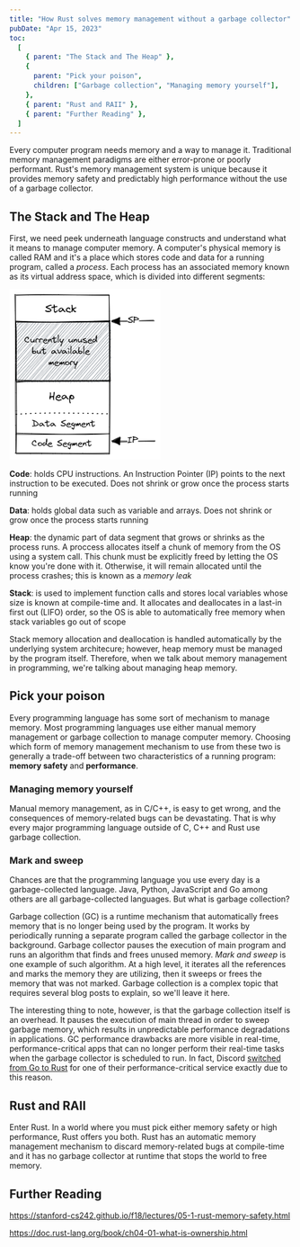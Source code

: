 ```yaml
---
title: "How Rust solves memory management without a garbage collector"
pubDate: "Apr 15, 2023"
toc:
  [
    { parent: "The Stack and The Heap" },
    {
      parent: "Pick your poison",
      children: ["Garbage collection", "Managing memory yourself"],
    },
    { parent: "Rust and RAII" },
    { parent: "Further Reading" },
  ]
---
```


Every computer program needs memory and a way to manage it. Traditional memory management paradigms are either error-prone or poorly performant. Rust's memory management system is unique because it provides memory safety and predictably high performance without the use of a garbage collector.

## The Stack and The Heap

First, we need peek underneath language constructs and understand what it means to manage computer memory. A computer's physical memory is called RAM and it's a place which stores code and data for a running program, called a _process_. Each process has an associated memory known as its virtual address space, which is divided into different segments:

![A starry night sky.](../../assets/address-space-light.png)

**Code**: holds CPU instructions. An Instruction Pointer (IP) points to the next instruction to be executed. Does not shrink or grow once the process starts running

**Data**: holds global data such as variable and arrays. Does not shrink or grow once the process starts running

**Heap**: the dynamic part of data segment that grows or shrinks as the process runs. A proccess allocates itself a chunk of memory from the OS using a system call. This chunk must be explicitly freed by letting the OS know you're done with it. Otherwise, it will remain allocated until the process crashes; this is known as a _memory leak_

**Stack**: is used to implement function calls and stores local variables whose size is known at compile-time and. It allocates and deallocates in a last-in first out (LIFO) order, so the OS is able to automatically free memory when stack variables go out of scope

<!--
Stack memory access and allocation is faster than heap because it just involves changing the stack pointer's (SP) location instead of an OS system call. However, heap memory must be used if the program data size is unknown at compile-time, for example a string input by the user or a list of items that can grow. -->

Stack memory allocation and deallocation is handled automatically by the underlying system architecure; however, heap memory must be managed by the program itself. Therefore, when we talk about memory management in programming, we're talking about managing heap memory.

## Pick your poison

Every programming language has some sort of mechanism to manage memory. Most programming languages use either manual memory management or garbage collection to manage computer memory. Choosing which form of memory management mechanism to use from these two is generally a trade-off between two characteristics of a running program: **memory safety** and **performance**.

### Managing memory yourself

Manual memory management, as in C/C++, is easy to get wrong, and the consequences of memory-related bugs can be devastating. That is why every major programming language outside of C, C++ and Rust use garbage collection.

### Mark and sweep

Chances are that the programming language you use every day is a garbage-collected language. Java, Python, JavaScript and Go among others are all garbage-collected languages. But what is garbage collection?

Garbage collection (GC) is a runtime mechanism that automatically frees memory that is no longer being used by the program. It works by periodically running a separate program called the garbage collector in the background. Garbage collector pauses the execution of main program and runs an algorithm that finds and frees unused memory. _Mark and sweep_ is one example of such algorithm. At a high level, it iterates all the references and marks the memory they are utilizing, then it sweeps or frees the memory that was not marked. Garbage collection is a complex topic that requires several blog posts to explain, so we'll leave it here.

The interesting thing to note, however, is that the garbage collection itself is an overhead. It pauses the execution of main thread in order to sweep garbage memory, which results in unpredictable performance degradations in applications. GC performance drawbacks are more visible in real-time, performance-critical apps that can no longer perform their real-time tasks when the garbage collector is scheduled to run. In fact, Discord [switched from Go to Rust](https://discord.com/blog/why-discord-is-switching-from-go-to-rust) for one of their performance-critical service exactly due to this reason.

## Rust and RAII

Enter Rust. In a world where you must pick either memory safety or high performance, Rust offers you both. Rust has an automatic memory management mechanism to discard memory-related bugs at compile-time and it has no garbage collector at runtime that stops the world to free memory.

## Further Reading

https://stanford-cs242.github.io/f18/lectures/05-1-rust-memory-safety.html

https://doc.rust-lang.org/book/ch04-01-what-is-ownership.html

